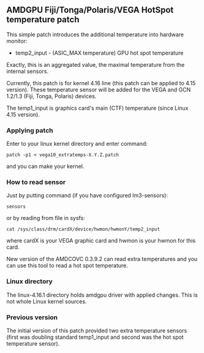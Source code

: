 ## AMDGPU Fiji/Tonga/Polaris/VEGA HotSpot temperature patch

This simple patch introduces the additional temperature into hardware monitor:

* temp2_input - (ASIC_MAX temperature) GPU hot spot temperature

Exactly, this is an aggregated value, the maximal temperature from the internal sensors.

Currently, this patch is for kernel 4.16 line (this patch can be applied to 4.15 version).
These temperature sensor will be added for the VEGA and GCN 1.2/1.3
(Fiji, Tonga, Polaris) devices.

The temp1_input is graphics card's main (CTF) temperature (since Linux 4.15 version).

### Applying patch

Enter to your linux kernel directory and enter command:

```
patch -p1 < vega10_extratemps-X.Y.Z.patch
```

and you can make your kernel.

### How to read sensor

Just by putting command (if you have configured lm3-sensors):

```
sensors
```

or by reading from file in sysfs:

```
cat /sys/class/drm/cardX/device/hwmon/hwmonY/temp2_input
```

where cardX is your VEGA graphic card and hwmon is your hwmon for this card.

New version of the AMDCOVC 0.3.9.2 can read extra temperatures and
you can use this tool to read a hot spot temperature.

### Linux directory

The linux-4.16.1 directory holds amdgpu driver with applied changes.
This is not whole Linux kernel sources.

### Previous version

The initial version of this patch provided two extra temperature sensors
(first was doubling standard temp1_input and second was the hot spot temperature sensor).
